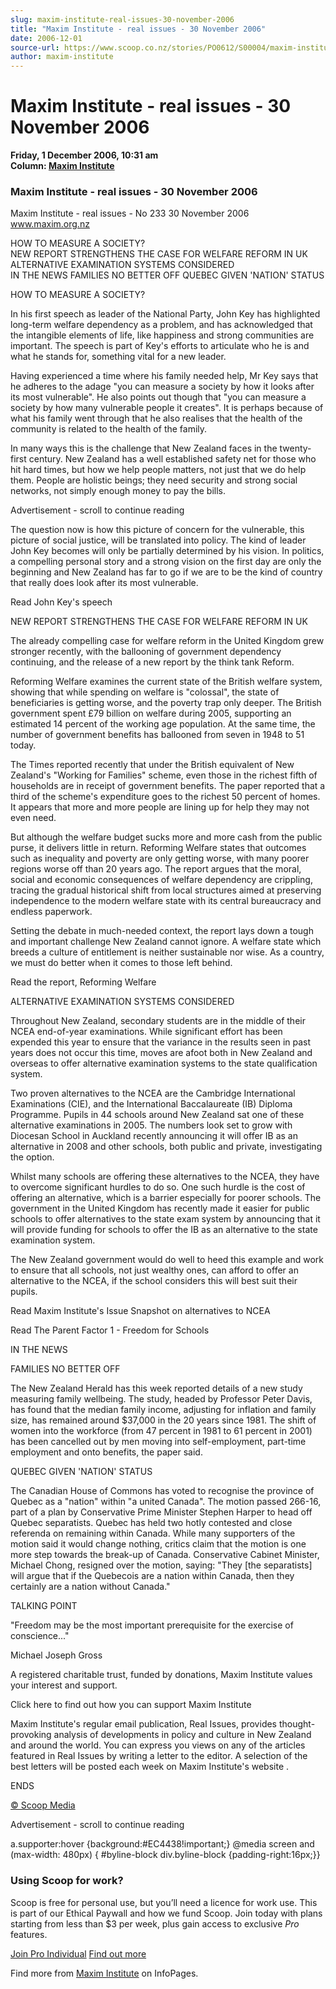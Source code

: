 ```yaml
---
slug: maxim-institute-real-issues-30-november-2006
title: "Maxim Institute - real issues - 30 November 2006"
date: 2006-12-01
source-url: https://www.scoop.co.nz/stories/PO0612/S00004/maxim-institute-real-issues-30-november-2006.htm
author: maxim-institute
---
```

Maxim Institute - real issues - 30 November 2006
================================================

**Friday, 1 December 2006, 10:31 am**  
**Column: [Maxim Institute](https://info.scoop.co.nz/Maxim_Institute)**

### Maxim Institute - real issues - 30 November 2006

Maxim Institute - real issues - No 233 30 November 2006 www.maxim.org.nz

HOW TO MEASURE A SOCIETY?  
NEW REPORT STRENGTHENS THE CASE FOR WELFARE REFORM IN UK ALTERNATIVE EXAMINATION SYSTEMS CONSIDERED  
IN THE NEWS FAMILIES NO BETTER OFF QUEBEC GIVEN 'NATION' STATUS

HOW TO MEASURE A SOCIETY?

In his first speech as leader of the National Party, John Key has highlighted long-term welfare dependency as a problem, and has acknowledged that the intangible elements of life, like happiness and strong communities are important. The speech is part of Key's efforts to articulate who he is and what he stands for, something vital for a new leader.

Having experienced a time where his family needed help, Mr Key says that he adheres to the adage "you can measure a society by how it looks after its most vulnerable". He also points out though that "you can measure a society by how many vulnerable people it creates". It is perhaps because of what his family went through that he also realises that the health of the community is related to the health of the family.

In many ways this is the challenge that New Zealand faces in the twenty-first century. New Zealand has a well established safety net for those who hit hard times, but how we help people matters, not just that we do help them. People are holistic beings; they need security and strong social networks, not simply enough money to pay the bills.

Advertisement - scroll to continue reading





The question now is how this picture of concern for the vulnerable, this picture of social justice, will be translated into policy. The kind of leader John Key becomes will only be partially determined by his vision. In politics, a compelling personal story and a strong vision on the first day are only the beginning and New Zealand has far to go if we are to be the kind of country that really does look after its most vulnerable.

Read John Key's speech

NEW REPORT STRENGTHENS THE CASE FOR WELFARE REFORM IN UK

The already compelling case for welfare reform in the United Kingdom grew stronger recently, with the ballooning of government dependency continuing, and the release of a new report by the think tank Reform.

Reforming Welfare examines the current state of the British welfare system, showing that while spending on welfare is "colossal", the state of beneficiaries is getting worse, and the poverty trap only deeper. The British government spent £79 billion on welfare during 2005, supporting an estimated 14 percent of the working age population. At the same time, the number of government benefits has ballooned from seven in 1948 to 51 today.

The Times reported recently that under the British equivalent of New Zealand's "Working for Families" scheme, even those in the richest fifth of households are in receipt of government benefits. The paper reported that a third of the scheme's expenditure goes to the richest 50 percent of homes. It appears that more and more people are lining up for help they may not even need.

But although the welfare budget sucks more and more cash from the public purse, it delivers little in return. Reforming Welfare states that outcomes such as inequality and poverty are only getting worse, with many poorer regions worse off than 20 years ago. The report argues that the moral, social and economic consequences of welfare dependency are crippling, tracing the gradual historical shift from local structures aimed at preserving independence to the modern welfare state with its central bureaucracy and endless paperwork.

Setting the debate in much-needed context, the report lays down a tough and important challenge New Zealand cannot ignore. A welfare state which breeds a culture of entitlement is neither sustainable nor wise. As a country, we must do better when it comes to those left behind.

Read the report, Reforming Welfare

ALTERNATIVE EXAMINATION SYSTEMS CONSIDERED

Throughout New Zealand, secondary students are in the middle of their NCEA end-of-year examinations. While significant effort has been expended this year to ensure that the variance in the results seen in past years does not occur this time, moves are afoot both in New Zealand and overseas to offer alternative examination systems to the state qualification system.

Two proven alternatives to the NCEA are the Cambridge International Examinations (CIE), and the International Baccalaureate (IB) Diploma Programme. Pupils in 44 schools around New Zealand sat one of these alternative examinations in 2005. The numbers look set to grow with Diocesan School in Auckland recently announcing it will offer IB as an alternative in 2008 and other schools, both public and private, investigating the option.

Whilst many schools are offering these alternatives to the NCEA, they have to overcome significant hurdles to do so. One such hurdle is the cost of offering an alternative, which is a barrier especially for poorer schools. The government in the United Kingdom has recently made it easier for public schools to offer alternatives to the state exam system by announcing that it will provide funding for schools to offer the IB as an alternative to the state examination system.

The New Zealand government would do well to heed this example and work to ensure that all schools, not just wealthy ones, can afford to offer an alternative to the NCEA, if the school considers this will best suit their pupils.

Read Maxim Institute's Issue Snapshot on alternatives to NCEA

Read The Parent Factor 1 - Freedom for Schools

IN THE NEWS

FAMILIES NO BETTER OFF

The New Zealand Herald has this week reported details of a new study measuring family wellbeing. The study, headed by Professor Peter Davis, has found that the median family income, adjusting for inflation and family size, has remained around $37,000 in the 20 years since 1981. The shift of women into the workforce (from 47 percent in 1981 to 61 percent in 2001) has been cancelled out by men moving into self-employment, part-time employment and onto benefits, the paper said.

QUEBEC GIVEN 'NATION' STATUS

The Canadian House of Commons has voted to recognise the province of Quebec as a "nation" within "a united Canada". The motion passed 266-16, part of a plan by Conservative Prime Minister Stephen Harper to head off Quebec separatists. Quebec has held two hotly contested and close referenda on remaining within Canada. While many supporters of the motion said it would change nothing, critics claim that the motion is one more step towards the break-up of Canada. Conservative Cabinet Minister, Michael Chong, resigned over the motion, saying: "They \[the separatists\] will argue that if the Quebecois are a nation within Canada, then they certainly are a nation without Canada."

TALKING POINT

"Freedom may be the most important prerequisite for the exercise of conscience..."

Michael Joseph Gross

A registered charitable trust, funded by donations, Maxim Institute values your interest and support.

Click here to find out how you can support Maxim Institute

Maxim Institute's regular email publication, Real Issues, provides thought-provoking analysis of developments in policy and culture in New Zealand and around the world. You can express you views on any of the articles featured in Real Issues by writing a letter to the editor. A selection of the best letters will be posted each week on Maxim Institute's website .

ENDS

  

[© Scoop Media](http://www.scoop.co.nz/about/terms.html)  

Advertisement - scroll to continue reading



a.supporter:hover {background:#EC4438!important;} @media screen and (max-width: 480px) { #byline-block div.byline-block {padding-right:16px;}}

### Using Scoop for work?

Scoop is free for personal use, but you’ll need a licence for work use. This is part of our Ethical Paywall and how we fund Scoop. Join today with plans starting from less than $3 per week, plus gain access to exclusive _Pro_ features.  
  
[Join Pro Individual](https://pro.scoop.co.nz/Individual/?from=ProIn24) [Find out more](https://pro.scoop.co.nz/using-scoop-for-work/?from=ProIn24)

Find more from [Maxim Institute](https://info.scoop.co.nz/Maxim_Institute) on InfoPages.
